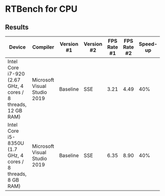 # RTBench for CPU

## Results
| Device | Compiler | Version #1 | Version #2 | FPS Rate #1 | FPS Rate #2 | Speed-up |
|--------|----------|------------|------------|-------------|-------------|----------|
| Intel Core i7-920 (2.67 GHz, 4 cores / 8 threads, 12 GB RAM) | Microsoft Visual Studio 2019 | Baseline | SSE | 3.21 | 4.49 | 40% |
| Intel Core i5-8350U (1.7 GHz, 4 cores / 8 threads, 8 GB RAM) | Microsoft Visual Studio 2019 | Baseline | SSE | 6.35 | 8.90 | 40% |